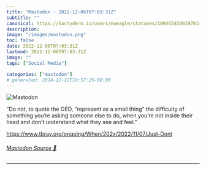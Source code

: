 ```yaml
---
title: "Mastodon - 2022-12-06T07:03:31Z"
subtitle: ""
canonical: https://hachyderm.io/users/mweagle/statuses/109465450019701417
description:
image: "/images/mastodon.png"
toc: false
date: 2022-12-06T07:03:31Z
lastmod: 2022-12-06T07:03:31Z
image: ""
tags: ["Social Media"]

categories: ["mastodon"]
# generated: 2024-12-22T19:57:25-08:00
---
```

![Mastodon](/images/mastodon.png)

<p>“Do not, to quote the OED, “represent as a small thing” the difficulty of something you’re asking someone else to do, when you’re not inside their head and don’t understand what they see and feel.”</p><p><a href="https://www.tbray.org/ongoing/When/202x/2022/11/07/Just-Dont" target="_blank" rel="nofollow noopener noreferrer" translate="no"><span class="invisible">https://www.</span><span class="ellipsis">tbray.org/ongoing/When/202x/20</span><span class="invisible">22/11/07/Just-Dont</span></a></p>


###### [Mastodon Source 🐘](https://hachyderm.io/@mweagle/109465450019701417)

___
